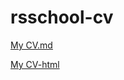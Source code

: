 # rsschool-cv

[My CV.md](https://DeadWolf1tyt.github.io/rsschool-cv/cv)

[My CV-html](https://DeadWolf1tyt.github.io/rsschool-cv/)
